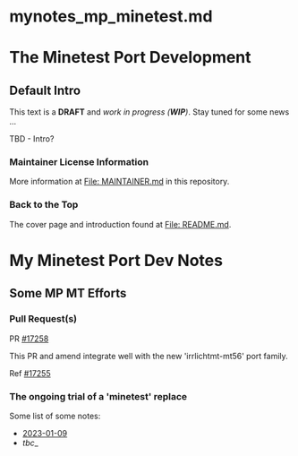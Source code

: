 mynotes_mp_minetest.md
======================

# The Minetest Port Development
## Default Intro

This text is a **DRAFT** and _work in progress (**WIP**)_.  Stay tuned for some news ...

TBD - Intro?

### Maintainer License Information

More information at [File: MAINTAINER.md](MAINTAINER.md) in this repository.

### Back to the Top

The cover page and introduction found at [File: README.md](README.md).


# My Minetest Port Dev Notes

## Some MP MT Efforts
### Pull Request(s)

PR [#17258](https://github.com/macports/macports-ports/pull/17258)

This PR and amend integrate well with the new 'irrlichtmt-mt56' port family.

Ref [#17255](https://github.com/macports/macports-ports/pull/17255)

### The ongoing trial of a 'minetest' replace

Some list of some notes:
- [2023-01-09](mynotes_mp_by-date/mynotes_mp_2023-01-09a.md)
- _tbc__
